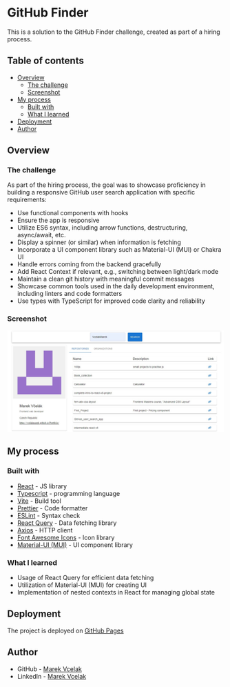 # GitHub Finder

This is a solution to the GitHub Finder challenge, created as part of a hiring process.

## Table of contents

- [Overview](#overview)
  - [The challenge](#the-challenge)
  - [Screenshot](#screenshot)
- [My process](#my-process)
  - [Built with](#built-with)
  - [What I learned](#what-i-learned)
- [Deployment](#deployment)
- [Author](#author)

## Overview

### The challenge

As part of the hiring process, the goal was to showcase proficiency in building a responsive GitHub user search application with specific requirements:

- Use functional components with hooks
- Ensure the app is responsive
- Utilize ES6 syntax, including arrow functions, destructuring, async/await, etc.
- Display a spinner (or similar) when information is fetching
- Incorporate a UI component library such as Material-UI (MUI) or Chakra UI
- Handle errors coming from the backend gracefully
- Add React Context if relevant, e.g., switching between light/dark mode
- Maintain a clean git history with meaningful commit messages
- Showcase common tools used in the daily development environment, including linters and code formatters
- Use types with TypeScript for improved code clarity and reliability

### Screenshot

![GitHub Finder Screenshot](./src/assets/screenshot.jpg)

## My process

### Built with

- [React](https://reactjs.org/) - JS library
- [Typescript](https://www.typescriptlang.org/) - programming language
- [Vite](https://vitejs.dev/) - Build tool
- [Prettier](https://prettier.io/) - Code formatter
- [ESLint](https://eslint.org/) - Syntax check
- [React Query](https://react-query.tanstack.com/) - Data fetching library
- [Axios](https://axios-http.com/) - HTTP client
- [Font Awesome Icons](https://fontawesome.com/) - Icon library
- [Material-UI (MUI)](https://mui.com/) - UI component library

### What I learned

- Usage of React Query for efficient data fetching
- Utilization of Material-UI (MUI) for creating UI
- Implementation of nested contexts in React for managing global state

## Deployment

The project is deployed on [GitHub Pages](vcelakmarek.github.io/Interview_Project/)

## Author

- GitHub - [Marek Vcelak](https://github.com/VcelakMarek)
- LinkedIn - [Marek Vcelak](https://www.linkedin.com/in/marek-v%C4%8Del%C3%A1k-6176bb1b0/)
